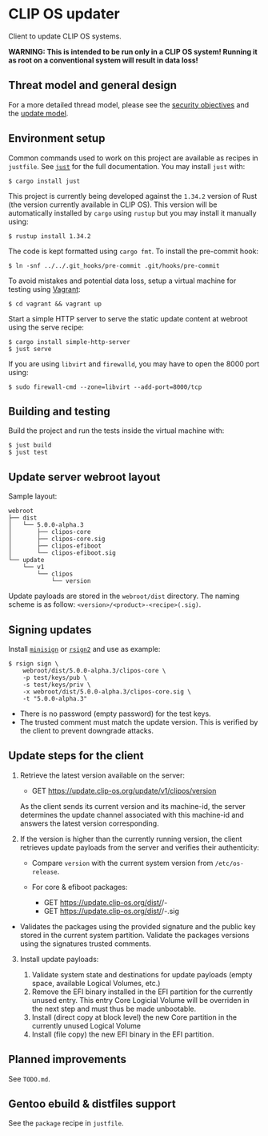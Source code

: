 # CLIP OS updater

Client to update CLIP OS systems.

**WARNING: This is intended to be run only in a CLIP OS system! Running it as
root on a conventional system will result in data loss!**

## Threat model and general design

For a more detailed thread model, please see the
[security objectives](https://docs.clip-os.org/clipos/security.html) and the
[update model](https://docs.clip-os.org/clipos/update.html).

## Environment setup

Common commands used to work on this project are available as recipes in
`justfile`. See [`just`](https://github.com/casey/just) for the full
documentation. You may install `just` with:

```
$ cargo install just
```

This project is currently being developed against the `1.34.2` version of Rust
(the version currently available in CLIP OS). This version will be
automatically installed by `cargo` using `rustup` but you may install it
manually using:

```
$ rustup install 1.34.2
```

The code is kept formatted using `cargo fmt`. To install the pre-commit hook:

```
$ ln -snf ../../.git_hooks/pre-commit .git/hooks/pre-commit
```

To avoid mistakes and potential data loss, setup a virtual machine for testing
using [Vagrant](https://www.vagrantup.com):

```
$ cd vagrant && vagrant up
```

Start a simple HTTP server to serve the static update content at webroot using
the serve recipe:

```
$ cargo install simple-http-server
$ just serve
```

If you are using `libvirt` and `firewalld`, you may have to open the 8000 port
using:

```
$ sudo firewall-cmd --zone=libvirt --add-port=8000/tcp
```

## Building and testing

Build the project and run the tests inside the virtual machine with:

```
$ just build
$ just test
```

## Update server webroot layout

Sample layout:

```
webroot
├── dist
│   └── 5.0.0-alpha.3
│       ├── clipos-core
│       ├── clipos-core.sig
│       ├── clipos-efiboot
│       └── clipos-efiboot.sig
└── update
    └── v1
        └── clipos
            └── version
```

Update payloads are stored in the `webroot/dist` directory. The naming scheme
is as follow: `<version>/<product>-<recipe>(.sig)`.

## Signing updates

Install [`minisign`](https://jedisct1.github.io/minisign/) or
[`rsign2`](https://github.com/jedisct1/rsign2) and use as example:

```
$ rsign sign \
    webroot/dist/5.0.0-alpha.3/clipos-core \
    -p test/keys/pub \
    -s test/keys/priv \
    -x webroot/dist/5.0.0-alpha.3/clipos-core.sig \
    -t "5.0.0-alpha.3"
```

* There is no password (empty password) for the test keys.
* The trusted comment must match the update version. This is verified by the
  client to prevent downgrade attacks.

## Update steps for the client

1. Retrieve the latest version available on the server:

   * GET https://update.clip-os.org/update/v1/clipos/version

   As the client sends its current version and its machine-id, the server
   determines the update channel associated with this machine-id and answers
   the latest version corresponding.

2. If the version is higher than the currently running version, the client
   retrieves update payloads from the server and verifies their authenticity:

   * Compare `version` with the current system version from `/etc/os-release`.
   * For core & efiboot packages:

     * GET https://update.clip-os.org/dist/<version>/<product>-<package>
     * GET https://update.clip-os.org/dist/<version>/<product>-<package>.sig

  * Validates the packages using the provided signature and the public key
    stored in the current system partition. Validate the packages versions
    using the signatures trusted comments.

3. Install update payloads:

   1. Validate system state and destinations for update payloads (empty space,
      available Logical Volumes, etc.)
   2. Remove the EFI binary installed in the EFI partition for the currently
      unused entry. This entry Core Logicial Volume will be overriden in the
      next step and must thus be made unbootable.
   3. Install (direct copy at block level) the new Core partition in the
      currently unused Logical Volume
   4. Install (file copy) the new EFI binary in the EFI partition.

## Planned improvements

See `TODO.md`.

## Gentoo ebuild & distfiles support

See the `package` recipe in `justfile`.
